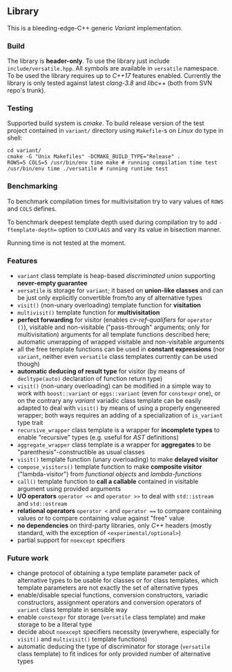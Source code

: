 ## Library

This is a bleeding-edge-C++ generic *Variant* implementation.

### Build

The library is **header-only**. To use the library just include `include/versatile.hpp`.
All symbols are available in `versatile` namespace.
To be used the library requires up to *C++17* features enabled.
Currently the library is only tested against latest *clang-3.8* and *libc++* (both from SVN repo's trunk).

### Testing

Supported build system is *cmake*.
To build release version of the test project contained in `variant/` directory
using `Makefile`-s on *Linux* do type in shell:

    cd variant/
    cmake -G "Unix Makefiles" -DCMAKE_BUILD_TYPE="Release" .
    ROWS=5 COLS=5 /usr/bin/env time make # running compilation time test
    /usr/bin/env time ./versatile # running runtime test

### Benchmarking

To benchmark compilation times for multivisitation
try to vary values of `ROWS` and `COLS` defines.

To benchmark deepest template depth used during compilation
try to add `-ftemplate-depth=` option to `CXXFLAGS` and vary its value in bisection manner.

Running time is not tested at the moment.

### Features

 - `variant` class template is heap-based *discriminated union* supporting **never-empty guarantee**
 - `versatile` is storage for `variant`; it based on **union-like classes**
 and can be just only explicitly convertible from/to any of alternative types
 - `visit()` (non-unary overloading) template function for **visitation**
 - `multivisit()` template function for **multivisitation**
 - **perfect forwarding** for visitor (enables *cv-ref-qualifiers* for `operator ()`),
 visitable and non-visitable ("pass-through" arguments; only for multivisitation)
 arguments for all template functions described here; automatic unwrapping
 of wrapped visitable and non-visitable arguments
 - all the free template functions can be used in **constant expressions**
 (nor `variant`, neither even `versatile` class templates currently can be used though)
 - **automatic deducing of result type** for visitor
 (by means of `decltype(auto)` declaration of function return type)
 - `visit()` (non-unary overloading) can be modified in a simple way
 to work with `boost::variant` or `eggs::variant` (even for `constexpr` one), or on the contrary
 any *variant* variadic class template can be easily adapted to deal with `visit()`
 by means of using a properly engeneered wrapper; both ways requires an adding of a specialization
 of `is_variant` type trait
 - `recursive_wrapper` class template is a wrapper for **incomplete types**
 to enable "recursive" types (e.g. useful for *AST* definitions)
 - `aggregate_wrapper` class template is a wrapper for **aggregates**
 to be "parenthesis"-constructible as usual classes
 - `visit()` template function (unary overloading) to make **delayed visitor**
 - `compose_visitors()` template function to make **composite visitor** ("lambda-visitor")
 from *functional objects* and *lambda-functions*
 - `call()` template function to **call a callable** contained in visitable argument using provided arguments
 - **I/O operators** `operator <<` and `operator >>` to deal with `std::istream` and `std::ostream`
 - **relational operators** `operator <` and `operator ==` to compare containing values
 or to compare containing value against "free" value
 - **no dependencies** on third-party libraries, only *C++* headers
 (mostly standard, with the exception of `<experimental/optional>`)
 - partial support for `noexcept` specifiers

### Future work

 - change protocol of obtaining a type template parameter pack of alternative types
 to be usable for classes or for class templates, which template parameters
 are not exactly the set of alternative types
 - enable/disable special functions, conversion constructors, variadic constructors,
 assignment operators and conversion operators of `variant` class template in sensible way
 - enable `constexpr` for storage (`versatile` class template) and make storage to be a literal type
 - decide about `noexcept` specifiers necessity (everywhere, especially for `visit()`
 and `multivisit()` template functions)
 - automatic deducing the type of discriminator for storage (`versatile` class template)
 to fit indices for only provided number of alternative types
